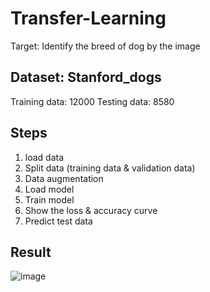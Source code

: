 # Transfer-Learning
Target: Identify the breed of dog by the image
## Dataset: Stanford_dogs
Training data: 12000
Testing data: 8580
## Steps
1. load data
2. Split data (training data & validation data)
3. Data augmentation
4. Load model
5. Train model
6. Show the loss & accuracy curve
7. Predict test data
## Result
![image](https://github.com/fredliao2621/Transfer-Learning/assets/110581728/952d0c8f-3f01-4f86-94d2-20feb059a977)
